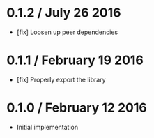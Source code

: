 0.1.2 / July 26 2016
=======================

  * [fix] Loosen up peer dependencies

0.1.1 / February 19 2016
=======================

  * [fix] Properly export the library

0.1.0 / February 12 2016
======================

  * Initial implementation

